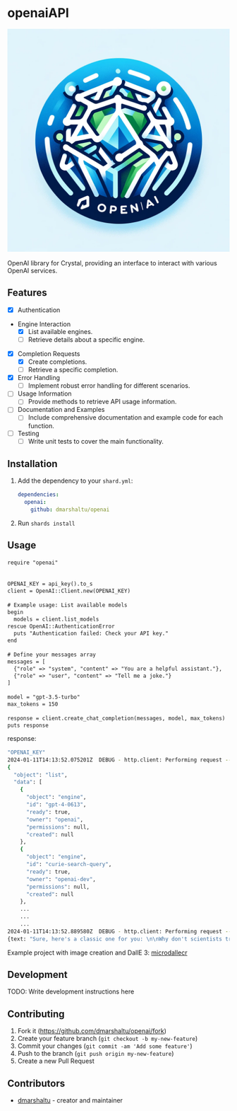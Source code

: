 # openaiAPI

![opanAI](./images/opanaiAPI.png)

OpenAI library for Crystal, providing an interface to interact with various OpenAI services.

## Features

- [x] Authentication
- Engine Interaction
  - [x] List available engines.
  - [ ] Retrieve details about a specific engine.
- [x] Completion Requests
  - [x] Create completions.
  - [ ] Retrieve a specific completion.
- [x] Error Handling
  - [ ] Implement robust error handling for different scenarios.
- [ ] Usage Information
  - [ ] Provide methods to retrieve API usage information.
- [ ] Documentation and Examples
  - [ ] Include comprehensive documentation and example code for each function.
- [ ] Testing
  - [ ] Write unit tests to cover the main functionality.

## Installation

1. Add the dependency to your `shard.yml`:

   ```yaml
   dependencies:
     openai:
       github: dmarshaltu/openai
   ```

2. Run `shards install`

## Usage

```crystal
require "openai"


OPENAI_KEY = api_key().to_s
client = OpenAI::Client.new(OPENAI_KEY)

# Example usage: List available models
begin
  models = client.list_models
rescue OpenAI::AuthenticationError
  puts "Authentication failed: Check your API key."
end

# Define your messages array
messages = [
  {"role" => "system", "content" => "You are a helpful assistant."},
  {"role" => "user", "content" => "Tell me a joke."}
]

model = "gpt-3.5-turbo"
max_tokens = 150

response = client.create_chat_completion(messages, model, max_tokens)
puts response

```

response:

```bash
"OPENAI_KEY"
2024-01-11T14:13:52.075201Z  DEBUG - http.client: Performing request -- method: "GET", host: "api.openai.com", port: 443, resource: "/v1/engines"
{
  "object": "list",
  "data": [
    {
      "object": "engine",
      "id": "gpt-4-0613",
      "ready": true,
      "owner": "openai",
      "permissions": null,
      "created": null
    },
    {
      "object": "engine",
      "id": "curie-search-query",
      "ready": true,
      "owner": "openai-dev",
      "permissions": null,
      "created": null
    },
    ...
    ...
    ...
2024-01-11T14:13:52.889580Z  DEBUG - http.client: Performing request -- method: "POST", host: "api.openai.com", port: 443, resource: "/v1/chat/completions"
{text: "Sure, here's a classic one for you: \n\nWhy don't scientists trust atoms? \n\nBecause they make up everything!", id: "chatcmpl-8fq6bn9amQ58M942YLnTDUtvS62TV"}

```

Example project with image creation and DallE 3:
[microdallecr](https://github.com/DmarshalTU/microdallecr.git)

## Development

TODO: Write development instructions here

## Contributing

1. Fork it (<https://github.com/dmarshaltu/openai/fork>)
2. Create your feature branch (`git checkout -b my-new-feature`)
3. Commit your changes (`git commit -am 'Add some feature'`)
4. Push to the branch (`git push origin my-new-feature`)
5. Create a new Pull Request

## Contributors

- [dmarshaltu](https://github.com/dmarshaltu) - creator and maintainer
